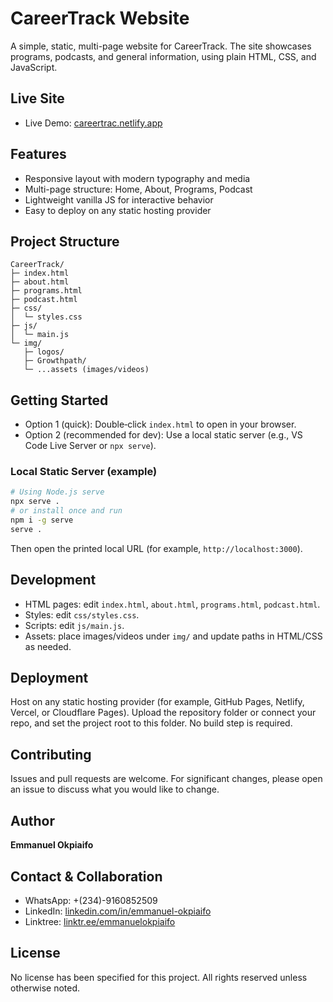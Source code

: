# CareerTrack Website

A simple, static, multi-page website for CareerTrack. The site showcases programs, podcasts, and general information, using plain HTML, CSS, and JavaScript.

## Live Site
- Live Demo: [careertrac.netlify.app](https://careertrac.netlify.app/)

## Features
- Responsive layout with modern typography and media
- Multi-page structure: Home, About, Programs, Podcast
- Lightweight vanilla JS for interactive behavior
- Easy to deploy on any static hosting provider

## Project Structure
```
CareerTrack/
├─ index.html
├─ about.html
├─ programs.html
├─ podcast.html
├─ css/
│  └─ styles.css
├─ js/
│  └─ main.js
└─ img/
   ├─ logos/
   ├─ Growthpath/
   └─ ...assets (images/videos)
```

## Getting Started
- Option 1 (quick): Double‑click `index.html` to open in your browser.
- Option 2 (recommended for dev): Use a local static server (e.g., VS Code Live Server or `npx serve`).

### Local Static Server (example)
```bash
# Using Node.js serve
npx serve .
# or install once and run
npm i -g serve
serve .
```
Then open the printed local URL (for example, `http://localhost:3000`).

## Development
- HTML pages: edit `index.html`, `about.html`, `programs.html`, `podcast.html`.
- Styles: edit `css/styles.css`.
- Scripts: edit `js/main.js`.
- Assets: place images/videos under `img/` and update paths in HTML/CSS as needed.

## Deployment
Host on any static hosting provider (for example, GitHub Pages, Netlify, Vercel, or Cloudflare Pages). Upload the repository folder or connect your repo, and set the project root to this folder. No build step is required.

## Contributing
Issues and pull requests are welcome. For significant changes, please open an issue to discuss what you would like to change.

## Author
**Emmanuel Okpiaifo**

## Contact & Collaboration
- WhatsApp: +(234)-9160852509
- LinkedIn: [linkedin.com/in/emmanuel-okpiaifo](https://www.linkedin.com/in/emmanuel-okpiaifo)
- Linktree: [linktr.ee/emmanuelokpiaifo](https://linktr.ee/emmanuelokpiaifo?fbclid=PAZXh0bgNhZW0CMTEAAaeE2UEWcUMg9HK_i5EqYftuLnjsrJ-_uNDzzphontA7rWXBD5LuCTUNZUDvgA_aem_SfQsOL_TLKLmrFMNXXJ-Rw)

## License
No license has been specified for this project. All rights reserved unless otherwise noted.
